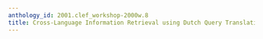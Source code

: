 ```yaml
---
anthology_id: 2001.clef_workshop-2000w.8
title: Cross-Language Information Retrieval using Dutch Query Translation
---
```

